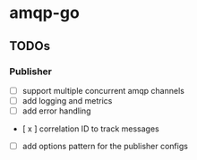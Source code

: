 # amqp-go


## TODOs

### Publisher

- [ ] support multiple concurrent amqp channels
- [ ] add logging and metrics
- [ ] add error handling
- [ x ] correlation ID to track messages
- [ ] add options pattern for the publisher configs
